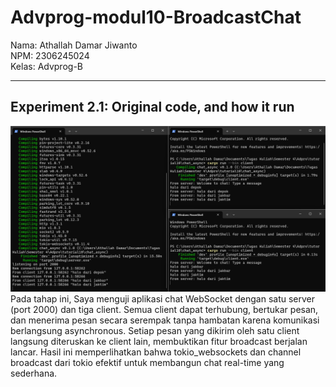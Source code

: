 # Advprog-modul10-BroadcastChat

Nama: Athallah Damar Jiwanto <br>
NPM: 2306245024 <br>
Kelas: Advprog-B
<hr>

## Experiment 2.1: Original code, and how it run
![experiment 2.1 commit1](images/images1.png)
Pada tahap ini, Saya menguji aplikasi chat WebSocket dengan satu server (port 2000) dan tiga client. Semua client dapat terhubung, bertukar pesan, dan menerima pesan secara serempak tanpa hambatan karena komunikasi berlangsung asynchronous. Setiap pesan yang dikirim oleh satu client langsung diteruskan ke client lain, membuktikan fitur broadcast berjalan lancar. Hasil ini memperlihatkan bahwa tokio_websockets dan channel broadcast dari tokio efektif untuk membangun chat real-time yang sederhana.